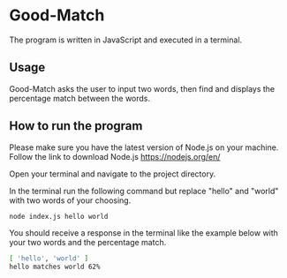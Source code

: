 # Good-Match

 The program is written in JavaScript and executed in a terminal.

## Usage

Good-Match asks the user to input two words, then find and displays the percentage match between the words.

## How to run the program

Please make sure you have the latest version of Node.js on your machine. Follow the link to download Node.js https://nodejs.org/en/

Open your terminal and navigate to the project directory.

In the terminal run the following command but replace "hello" and "world" with two words of your choosing.

```bash
node index.js hello world
```

You should receive a response in the terminal like the example below with your two words and the percentage match.

```bash
[ 'hello', 'world' ]
hello matches world 62%
```



